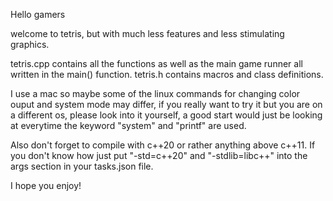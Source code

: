 Hello gamers

welcome to tetris, but with much less features and less stimulating graphics.

tetris.cpp contains all the functions as well as the main game runner all written in the main() function.
tetris.h contains macros and class definitions.

I use a mac so maybe some of the linux commands for changing color ouput and system mode may differ, if you really want to try it but you are on a different os, please look into it yourself, a good start would just be looking at everytime the keyword "system" and "printf" are used.

Also don't forget to compile with c++20 or rather anything above c++11. If you don't know how just put "-std=c++20" and "-stdlib=libc++" into the args section in your tasks.json file.

I hope you enjoy!
